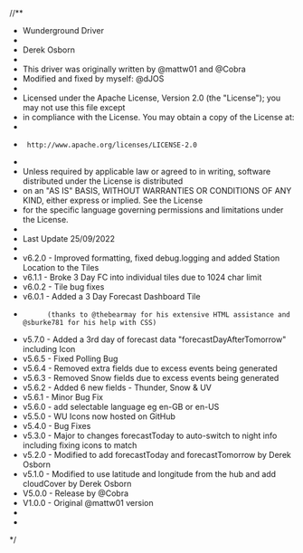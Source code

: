 //**
 * Wunderground Driver
 *
 *  Derek Osborn
 *
 *  This driver was originally written by @mattw01 and @Cobra
 *  Modified and fixed by myself: @dJOS
 *
 *  Licensed under the Apache License, Version 2.0 (the "License"); you may not use this file except
 *  in compliance with the License. You may obtain a copy of the License at:
 *
 *      http://www.apache.org/licenses/LICENSE-2.0
 *
 *  Unless required by applicable law or agreed to in writing, software distributed under the License is distributed
 *  on an "AS IS" BASIS, WITHOUT WARRANTIES OR CONDITIONS OF ANY KIND, either express or implied. See the License
 *  for the specific language governing permissions and limitations under the License.
 *
 *  Last Update 25/09/2022
 *
 *	v6.2.0 - Improved formatting, fixed debug.logging and added Station Location to the Tiles
 *	v6.1.1 - Broke 3 Day FC into individual tiles due to 1024 char limit
 *	v6.0.2 - Tile bug fixes
 *	v6.0.1 - Added a 3 Day Forecast Dashboard Tile 
 *			 (thanks to @thebearmay for his extensive HTML assistance and @sburke781 for his help with CSS)
 *	v5.7.0 - Added a 3rd day of forecast data "forecastDayAfterTomorrow" including Icon
 *	v5.6.5 - Fixed Polling Bug
 *	v5.6.4 - Removed extra fields due to excess events being generated
 *	v5.6.3 - Removed Snow fields due to excess events being generated
 *	v5.6.2 - Added 6 new fields - Thunder, Snow & UV
 *	v5.6.1 - Minor Bug Fix 
 *	v5.6.0 - add selectable language eg en-GB or en-US 
 *	v5.5.0 - WU Icons now hosted on GitHub
 *	v5.4.0 - Bug Fixes
 *	v5.3.0 - Major to changes forecastToday to auto-switch to night info including fixing icons to match
 *	v5.2.0 - Modified to add forecastToday and forecastTomorrow by Derek Osborn
 *	v5.1.0 - Modified to use latitude and longitude from the hub and add cloudCover by Derek Osborn
 *	V5.0.0 - Release by @Cobra
 *	V1.0.0 - Original @mattw01 version
 *
 *
 */
